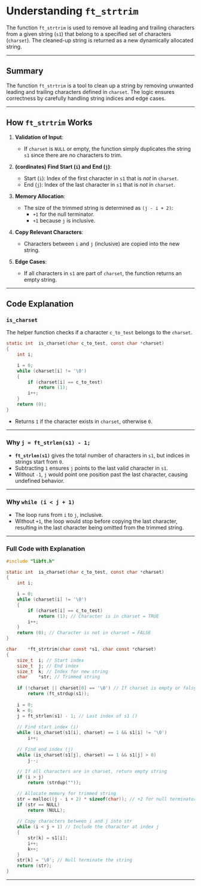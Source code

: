 
# Understanding `ft_strtrim`

The function `ft_strtrim` is used to remove all leading and trailing characters from a given string (`s1`) that belong to a specified set of characters (`charset`). The cleaned-up string is returned as a new dynamically allocated string.

---

## Summary

The function `ft_strtrim` is a tool to clean up a string by removing unwanted leading and trailing characters defined in `charset`. The logic ensures correctness by carefully handling string indices and edge cases.

---
## How `ft_strtrim` Works

1. **Validation of Input**:
   - If `charset` is `NULL` or empty, the function simply duplicates the string `s1` since there are no characters to trim.

2. **(cordinates) Find Start (`i`) and End (`j`)**:
   - Start (`i`): Index of the first character in `s1` that is *not* in `charset`.
   - End (`j`): Index of the last character in `s1` that is *not* in `charset`.

3. **Memory Allocation**:
   - The size of the trimmed string is determined as `(j - i + 2)`:
     - `+1` for the null terminator.
     - `+1` because `j` is inclusive.

4. **Copy Relevant Characters**:
   - Characters between `i` and `j` (inclusive) are copied into the new string.

5. **Edge Cases**:
   - If all characters in `s1` are part of `charset`, the function returns an empty string.

---

## Code Explanation

### `is_charset`
The helper function checks if a character `c_to_test` belongs to the `charset`.

```c
static int	is_charset(char c_to_test, const char *charset)
{
	int	i;

	i = 0;
	while (charset[i] != '\0')
	{
		if (charset[i] == c_to_test)
			return (1);
		i++;
	}
	return (0);
}
```
- Returns `1` if the character exists in `charset`, otherwise `0`.

---

### Why `j = ft_strlen(s1) - 1;`

- **`ft_strlen(s1)`** gives the total number of characters in `s1`, but indices in strings start from `0`. 
- Subtracting `1` ensures `j` points to the last valid character in `s1`.
- Without `-1`, `j` would point one position past the last character, causing undefined behavior.

---

### Why `while (i < j + 1)`

- The loop runs from `i` to `j`, inclusive.
- Without `+1`, the loop would stop before copying the last character, resulting in the last character being omitted from the trimmed string.

---

### Full Code with Explanation

```c
#include "libft.h"

static int	is_charset(char c_to_test, const char *charset)
{
	int	i;

	i = 0;
	while (charset[i] != '\0')
	{
		if (charset[i] == c_to_test)
			return (1); // Character is in charset = TRUE
		i++;
	}
	return (0); // Character is not in charset = FALSE
}

char	*ft_strtrim(char const *s1, char const *charset)
{
	size_t	i; // Start index
	size_t	j; // End index
	size_t	k; // Index for new string
	char	*str; // Trimmed string
	
	if (!charset || charset[0] == '\0') // If charset is empty or falsy
		return (ft_strdup(s1));
	
	i = 0;
	k = 0;
	j = ft_strlen(s1) - 1; // Last index of s1 ()
	
	// Find start index (i)
	while (is_charset(s1[i], charset) == 1 && s1[i] != '\0')
		i++;
	
	// Find end index (j)
	while (is_charset(s1[j], charset) == 1 && s1[j] > 0)
		j--;
	
	// If all characters are in charset, return empty string
	if (i > j)
		return (strdup(""));

	// Allocate memory for trimmed string
	str = malloc((j - i + 2) * sizeof(char)); // +2 for null terminator and inclusiveness
	if (str == NULL)
		return (NULL);
	
	// Copy characters between i and j into str
	while (i < j + 1) // Include the character at index j
	{
		str[k] = s1[i];
		i++;	
		k++;
	}
	str[k] = '\0'; // Null terminate the string
	return (str);
}
```
---


